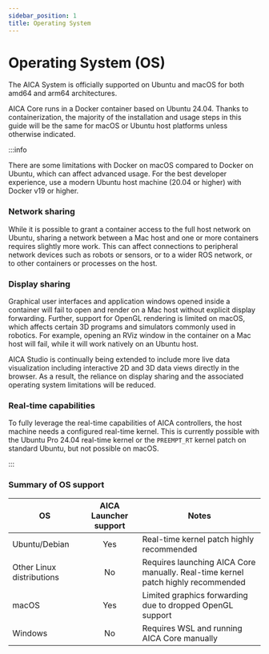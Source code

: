 ```yaml
---
sidebar_position: 1
title: Operating System
---
```


# Operating System (OS)

The AICA System is officially supported on Ubuntu and macOS for both amd64 and arm64 architectures.

AICA Core runs in a Docker container based on Ubuntu 24.04. Thanks to containerization, the majority of the
installation and usage steps in this guide will be the same for macOS or Ubuntu host platforms unless otherwise
indicated.

:::info

There are some limitations with Docker on macOS compared to Docker on Ubuntu, which can affect advanced usage.
For the best developer experience, use a modern Ubuntu host machine (20.04 or higher) with Docker v19 or higher.

### Network sharing

While it is possible to grant a container access to the full host network on Ubuntu, sharing a network between a Mac
host and one or more containers requires slightly more work. This can affect connections to peripheral network devices
such as robots or sensors, or to a wider ROS network, or to other containers or processes on the host.

### Display sharing

Graphical user interfaces and application windows opened inside a container will fail to open and render on a Mac host
without explicit display forwarding. Further, support for OpenGL rendering is limited on macOS, which affects certain
3D programs and simulators commonly used in robotics. For example, opening an RViz window in the container on a Mac host
will fail, while it will work natively on an Ubuntu host.

AICA Studio is continually being extended to include more live data visualization including interactive 2D and 3D data
views directly in the browser. As a result, the reliance on display sharing and the associated operating system
limitations will be reduced.

### Real-time capabilities

To fully leverage the real-time capabilities of AICA controllers, the host machine needs a configured real-time kernel.
This is currently possible with the Ubuntu Pro 24.04 real-time kernel or the `PREEMPT_RT` kernel patch on standard
Ubuntu, but not possible on macOS.

:::

### Summary of OS support

| OS                        | AICA Launcher support | Notes                                                                            |
|---------------------------|:---------------------:|----------------------------------------------------------------------------------|
| Ubuntu/Debian             | Yes                   | Real-time kernel patch highly recommended                                        |
| Other Linux distributions | No                    | Requires launching AICA Core manually. Real-time kernel patch highly recommended |
| macOS                     | Yes                   | Limited graphics forwarding due to dropped OpenGL support                        |
| Windows                   | No                    | Requires WSL and running AICA Core manually                                      |
